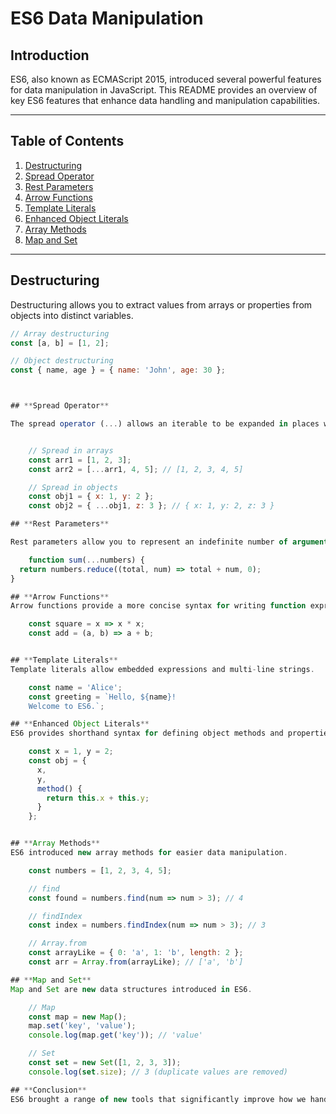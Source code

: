 # **ES6 Data Manipulation**

## **Introduction**
ES6, also known as ECMAScript 2015, introduced several powerful features for data manipulation in JavaScript. This README provides an overview of key ES6 features that enhance data handling and manipulation capabilities.

---

## **Table of Contents**
1. [Destructuring](#destructuring)
2. [Spread Operator](#spread-operator)
3. [Rest Parameters](#rest-parameters)
4. [Arrow Functions](#arrow-functions)
5. [Template Literals](#template-literals)
6. [Enhanced Object Literals](#enhanced-object-literals)
7. [Array Methods](#array-methods)
8. [Map and Set](#map-and-set)

---

## **Destructuring**
Destructuring allows you to extract values from arrays or properties from objects into distinct variables.

```javascript
// Array destructuring
const [a, b] = [1, 2];

// Object destructuring
const { name, age } = { name: 'John', age: 30 };



## **Spread Operator**  

The spread operator (...) allows an iterable to be expanded in places where zero or more arguments or elements are expected.  


    // Spread in arrays
    const arr1 = [1, 2, 3];
    const arr2 = [...arr1, 4, 5]; // [1, 2, 3, 4, 5]

    // Spread in objects
    const obj1 = { x: 1, y: 2 };
    const obj2 = { ...obj1, z: 3 }; // { x: 1, y: 2, z: 3 }  

## **Rest Parameters**  

Rest parameters allow you to represent an indefinite number of arguments as an array.  

    function sum(...numbers) {
  return numbers.reduce((total, num) => total + num, 0);
}

## **Arrow Functions**  
Arrow functions provide a more concise syntax for writing function expressions.  

    const square = x => x * x;
    const add = (a, b) => a + b;


## **Template Literals**
Template literals allow embedded expressions and multi-line strings.  

    const name = 'Alice';
    const greeting = `Hello, ${name}!
    Welcome to ES6.`;

## **Enhanced Object Literals**  
ES6 provides shorthand syntax for defining object methods and properties.

    const x = 1, y = 2;
    const obj = {
      x,
      y,
      method() {
        return this.x + this.y;
      }
    };


## **Array Methods**  
ES6 introduced new array methods for easier data manipulation.

    const numbers = [1, 2, 3, 4, 5];

    // find
    const found = numbers.find(num => num > 3); // 4

    // findIndex
    const index = numbers.findIndex(num => num > 3); // 3

    // Array.from
    const arrayLike = { 0: 'a', 1: 'b', length: 2 };
    const arr = Array.from(arrayLike); // ['a', 'b']

## **Map and Set**  
Map and Set are new data structures introduced in ES6.  

    // Map
    const map = new Map();
    map.set('key', 'value');
    console.log(map.get('key')); // 'value'

    // Set
    const set = new Set([1, 2, 3, 3]);
    console.log(set.size); // 3 (duplicate values are removed)

## **Conclusion**
ES6 brought a range of new tools that significantly improve how we handle data in JavaScript. From destructuring and spread operators to modern array methods and new data structures like Map and Set, these features make JavaScript code cleaner, more readable, and more efficient.  
